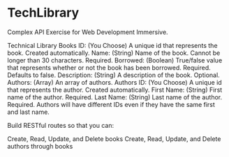 # TechLibrary
Complex API Exercise for Web Development Immersive.

Technical Library
Books
ID: (You Choose) A unique id that represents the book. Created automatically.
Name: (String) Name of the book. Cannot be longer than 30 characters. Required.
Borrowed: (Boolean) True/false value that represents whether or not the book has been borrowed. Required. Defaults to false.
Description: (String) A description of the book. Optional.
Authors: (Array) An array of authors.
Authors
ID: (You Choose) A unique id that represents the author. Created automatically.
First Name: (String) First name of the author. Required.
Last Name: (String) Last name of the author. Required.
Authors will have different IDs even if they have the same first and last name.

Build RESTful routes so that you can:

Create, Read, Update, and Delete books
Create, Read, Update, and Delete authors through books
